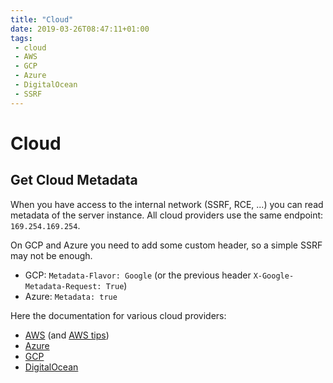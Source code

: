 ```yaml
---
title: "Cloud"
date: 2019-03-26T08:47:11+01:00
tags:
 - cloud
 - AWS
 - GCP
 - Azure
 - DigitalOcean
 - SSRF
---
```


# Cloud


## Get Cloud Metadata

When you have access to the internal network (SSRF, RCE, ...) you can read
metadata of the server instance. All cloud providers use the same endpoint:
`169.254.169.254`.

On GCP and Azure you need to add some custom header, so a simple SSRF may not be
enough.

- GCP: `Metadata-Flavor: Google` (or the previous header `X-Google-Metadata-Request: True`)
- Azure: `Metadata: true`

Here the documentation for various cloud providers:

- [AWS](https://docs.aws.amazon.com/AWSEC2/latest/UserGuide/instancedata-data-retrieval.html) (and [AWS tips](aws.md))
- [Azure](https://docs.microsoft.com/en-us/azure/virtual-machines/windows/instance-metadata-service)
- [GCP](https://cloud.google.com/compute/docs/storing-retrieving-metadata)
- [DigitalOcean](https://developers.digitalocean.com/documentation/metadata/)
